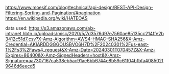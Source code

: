 https://www.moesif.com/blog/technical/api-design/REST-API-Design-Filtering-Sorting-and-Pagination/#pagination
https://en.wikipedia.org/wiki/HATEOAS

data used:
https://s3.amazonaws.com/alx-intranet.hbtn.io/uploads/misc/2020/5/7d3576d97e7560ae85135cc214ffe2b3412c51d7.csv?X-Amz-Algorithm=AWS4-HMAC-SHA256&X-Amz-Credential=AKIARDDGGGOUSBVO6H7D%2F20240301%2Fus-east-1%2Fs3%2Faws4_request&X-Amz-Date=20240301T070457Z&X-Amz-Expires=86400&X-Amz-SignedHeaders=host&X-Amz-Signature=aa7307167ca538eb5ac91ae6bb6744e8b59c61f04bfbfa408502f9646d6eecd5
